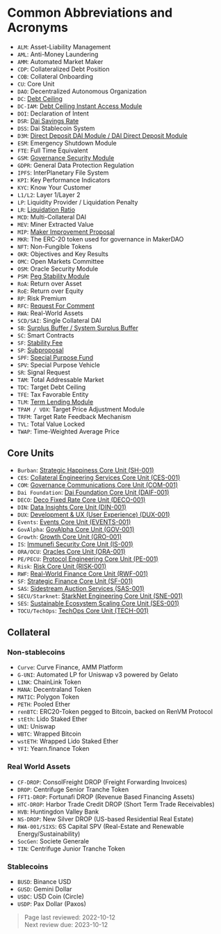 # Common Abbreviations and Acronyms

* `ALM`: Asset-Liability Management
* `AML`: Anti-Money Laundering
* `AMM`: Automated Market Maker
* `CDP`: Collateralized Debt Position
* `COB`: Collateral Onboarding
* `CU`: Core Unit
* `DAO`: Decentralized Autonomous Organization
* `DC`: [Debt Ceiling](../parameter-index/vault-risk/param-debt-ceiling.md)
* `DC-IAM`: [Debt Ceiling Instant Access Module](../module-index/module-dciam.md)
* `DOI`: Declaration of Intent
* `DSR`: [Dai Savings Rate](../parameter-index/core/param-dai-savings-rate.md)
* `DSS`: Dai Stablecoin System
* `D3M`: [Direct Deposit DAI Module / DAI Direct Deposit Module](../module-index/module-dai-direct-deposit.md)
* `ESM`: Emergency Shutdown Module
* `FTE`: Full Time Equivalent
* `GSM`: [Governance Security Module](../parameter-index/core/param-gsm-pause-delay.md)
* `GDPR`: General Data Protection Regulation
* `IPFS`: InterPlanetary File System
* `KPI`: Key Performance Indicators
* `KYC`: Know Your Customer
* `L1/L2`: Layer 1/Layer 2
* `LP`: Liquidity Provider / Liquidation Penalty
* `LR`: [Liquidation Ratio](../parameter-index/vault-risk/param-liquidation-ratio.md)
* `MCD`: Multi-Collateral DAI
* `MEV`: Miner Extracted Value
* `MIP`: [Maker Improvement Proposal](../governance/mips.md)
* `MKR`: The ERC-20 token used for governance in MakerDAO
* `NFT`: Non-Fungible Tokens
* `OKR`: Objectives and Key Results
* `OMC`: Open Markets Committee
* `OSM`: Oracle Security Module
* `PSM`: [Peg Stability Module](../module-index/module-psm.md)
* `RoA`: Return over Asset
* `RoE`: Return over Equity
* `RP`: Risk Premium
* `RFC`: [Request For Comment](https://mips.makerdao.com/mips/details/MIP0#the-mip-lifecycle-and-mip-statuses)
* `RWA`: Real-World Assets
* `SCD/SAI`: Single Collateral DAI
* `SB`: [Surplus Buffer / System Surplus Buffer](../parameter-index/core/param-system-surplus-buffer.md)
* `SC`: Smart Contracts
* `SF`: [Stability Fee](../parameter-index/vault-risk/param-stability-fee.md)
* `SP`: [Subproposal](https://mips.makerdao.com/mips/details/MIP0#subproposals)
* `SPF`: [Special Purpose Fund](https://mips.makerdao.com/mips/details/MIP55)
* `SPV`: Special Purpose Vehicle
* `SR`: Signal Request
* `TAM`: Total Addressable Market
* `TDC`: Target Debt Ceiling
* `TFE`: Tax Favorable Entity
* `TLM`: [Term Lending Module](https://mips.makerdao.com/mips/details/MIP43)
* `TPAM / VOX`: Target Price Adjustment Module
* `TRFM`: Target Rate Feedback Mechanism
* `TVL`: Total Value Locked
* `TWAP`: Time-Weighted Average Price

## Core Units

* `Burban`: [Strategic Happiness Core Unit (SH-001)](https://mips.makerdao.com/mips/details/MIP39c2SP11)
* `CES`: [Collateral Engineering Services Core Unit (CES-001)](https://mips.makerdao.com/mips/details/MIP39c2SP20)
* `COM`: [Governance Communications Core Unit (COM-001)](https://mips.makerdao.com/mips/details/MIP39c2SP8)
* `Dai Foundation`: [Dai Foundation Core Unit (DAIF-001)](https://mips.makerdao.com/mips/details/MIP39c2SP17)
* `DECO`: [Deco Fixed Rate Core Unit (DECO-001)](https://mips.makerdao.com/mips/details/MIP39c2SP23)
* `DIN`: [Data Insights Core Unit (DIN-001)](https://mips.makerdao.com/mips/details/MIP39c2SP31)
* `DUX`: [Development & UX (User Experience) (DUX-001)](https://mips.makerdao.com/mips/details/MIP39c2SP18)
* `Events`: [Events Core Unit (EVENTS-001)](https://mips.makerdao.com/mips/details/MIP39c2SP32)
* `GovAlpha`: [GovAlpha Core Unit (GOV-001)](https://mips.makerdao.com/mips/details/MIP39c2SP3)
* `Growth`: [Growth Core Unit (GRO-001)](https://mips.makerdao.com/mips/details/MIP39c2SP4)
* `IS`: [Immunefi Security Core Unit (IS-001)](https://mips.makerdao.com/mips/details/MIP39c2SP24)
* `ORA/OCU`: [Oracles Core Unit (ORA-001)](https://mips.makerdao.com/mips/details/MIP39c2SP13)
* `PE/PECU`: [Protocol Engineering Core Unit (PE-001)](https://mips.makerdao.com/mips/details/MIP39c2SP7)
* `Risk`: [Risk Core Unit (RISK-001)](https://mips.makerdao.com/mips/details/MIP39c2SP2)
* `RWF`: [Real-World Finance Core Unit (RWF-001)](https://mips.makerdao.com/mips/details/MIP39c2SP1)
* `SF`: [Strategic Finance Core Unit (SF-001)](https://mips.makerdao.com/mips/details/MIP39c2SP27)
* `SAS`: [Sidestream Auction Services (SAS-001)](https://mips.makerdao.com/mips/details/MIP39c2SP25)
* `SECU/Starknet`: [StarkNet Engineering Core Unit (SNE-001)](https://mips.makerdao.com/mips/details/MIP39c2SP19)
* `SES`: [Sustainable Ecosystem Scaling Core Unit (SES-001)](https://mips.makerdao.com/mips/details/MIP39c2SP10)
* `TOCU/TechOps`: [TechOps Core Unit (TECH-001)](https://mips.makerdao.com/mips/details/MIP39c2SP29)

## Collateral

### Non-stablecoins
* `Curve`:  Curve Finance, AMM Platform
* `G-UNI`: Automated LP for Uniswap v3 powered by Gelato
* `LINK`: ChainLink Token
* `MANA`: Decentraland Token
* `MATIC`: Polygon Token
* `PETH`: Pooled Ether
* `renBTC`: ERC20-Token pegged to Bitcoin, backed on RenVM Protocol
* `stEth`: Lido Staked Ether
* `UNI`: Uniswap
* `WBTC`: Wrapped Bitcoin
* `wstETH`: Wrapped Lido Staked Ether
* `YFI`: Yearn.finance Token

### Real World Assets
* `CF-DROP`: ConsolFreight DROP (Freight Forwarding Invoices)
* `DROP`: Centrifuge Senior Tranche Token
* `FFT1-DROP`: Fortunafi DROP (Revenue Based Financing Assets)
* `HTC-DROP`: Harbor Trade Credit DROP (Short Term Trade Receivables)
* `HVB`: Huntingdon Valley Bank
* `NS-DROP`: New Silver DROP (US-based Residential Real Estate)
* `RWA-001/SIXS`: 6S Capital SPV (Real-Estate and Renewable Energy/Sustainability)
* `SocGen`: Societe Generale
* `TIN`: Centrifuge Junior Tranche Token

### Stablecoins
* `BUSD`: Binance USD
* `GUSD`: Gemini Dollar
* `USDC`: USD Coin (Circle)
* `USDP`: Pax Dollar (Paxos)

>Page last reviewed: 2022-10-12  
>Next review due: 2023-10-12   

